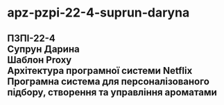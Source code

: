 # apz-pzpi-22-4-suprun-daryna  
ПЗПІ-22-4  
Супрун Дарина  
Шаблон Proxy  
Архітектура програмної системи Netflix  
Програмна система для персоналізованого підбору, створення та управління ароматами  
---
